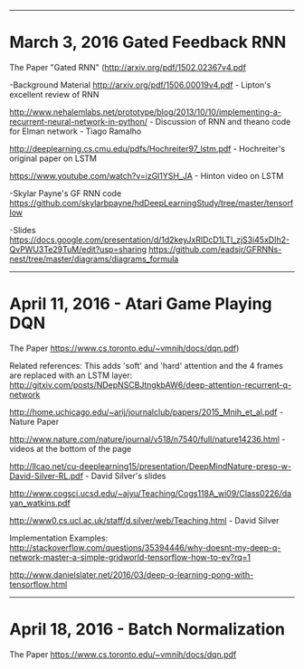 __________________________________________________________________________________________________________
#  March 3, 2016 Gated Feedback RNN
The Paper
"Gated RNN" (http://arxiv.org/pdf/1502.02367v4.pdf

-Background Material
http://arxiv.org/pdf/1506.00019v4.pdf - Lipton's excellent review of RNN

http://www.nehalemlabs.net/prototype/blog/2013/10/10/implementing-a-recurrent-neural-network-in-python/ - Discussion of RNN and theano code for Elman network - Tiago Ramalho

http://deeplearning.cs.cmu.edu/pdfs/Hochreiter97_lstm.pdf - Hochreiter's original paper on LSTM

https://www.youtube.com/watch?v=izGl1YSH_JA - Hinton video on LSTM 

-Skylar Payne's GF RNN code
https://github.com/skylarbpayne/hdDeepLearningStudy/tree/master/tensorflow

-Slides
https://docs.google.com/presentation/d/1d2keyJxRlDcD1LTl_zjS3i45xDIh2-QvPWU3Te29TuM/edit?usp=sharing
https://github.com/eadsjr/GFRNNs-nest/tree/master/diagrams/diagrams_formula

___________________________________________________________________________________________________________
# April 11, 2016 - Atari Game Playing DQN
The Paper
https://www.cs.toronto.edu/~vmnih/docs/dqn.pdf)

Related references:
This adds 'soft' and 'hard' attention and the 4 frames are replaced with an LSTM layer:
http://gitxiv.com/posts/NDepNSCBJtngkbAW6/deep-attention-recurrent-q-network

http://home.uchicago.edu/~arij/journalclub/papers/2015_Mnih_et_al.pdf - Nature Paper

http://www.nature.com/nature/journal/v518/n7540/full/nature14236.html - videos at the bottom of the page

http://llcao.net/cu-deeplearning15/presentation/DeepMindNature-preso-w-David-Silver-RL.pdf - David Silver's slides

http://www.cogsci.ucsd.edu/~ajyu/Teaching/Cogs118A_wi09/Class0226/dayan_watkins.pdf

http://www0.cs.ucl.ac.uk/staff/d.silver/web/Teaching.html - David Silver

Implementation Examples:
http://stackoverflow.com/questions/35394446/why-doesnt-my-deep-q-network-master-a-simple-gridworld-tensorflow-how-to-ev?rq=1

http://www.danielslater.net/2016/03/deep-q-learning-pong-with-tensorflow.html

_________________________________________________________________________________________________________________
# April 18, 2016 - Batch Normalization
The Paper
https://www.cs.toronto.edu/~vmnih/docs/dqn.pdf

